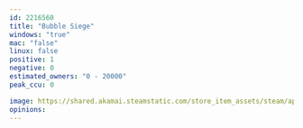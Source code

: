 ```yaml
---
id: 2216560
title: "Bubble Siege"
windows: "true"
mac: "false"
linux: false
positive: 1
negative: 0
estimated_owners: "0 - 20000"
peak_ccu: 0

image: https://shared.akamai.steamstatic.com/store_item_assets/steam/apps/2216560/header.jpg?t=1688862113
opinions:
---
```

